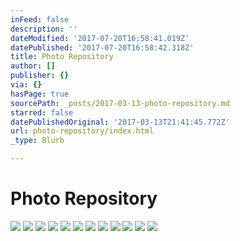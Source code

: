 ```yaml
---
inFeed: false
description: ''
dateModified: '2017-07-20T16:58:41.019Z'
datePublished: '2017-07-20T16:58:42.318Z'
title: Photo Repository
author: []
publisher: {}
via: {}
hasPage: true
sourcePath: _posts/2017-03-13-photo-repository.md
starred: false
datePublishedOriginal: '2017-03-13T21:41:45.772Z'
url: photo-repository/index.html
_type: Blurb

---
```

# Photo Repository
![](https://the-grid-user-content.s3-us-west-2.amazonaws.com/a7172759-771c-49b9-a519-69f4188d448d.png)
![](https://the-grid-user-content.s3-us-west-2.amazonaws.com/ae8432ca-d884-4e2e-88b7-f093cf7f0b07.png)
![](https://the-grid-user-content.s3-us-west-2.amazonaws.com/4a6129eb-431c-4ab5-9197-c7d16d52be63.jpg)
![](https://the-grid-user-content.s3-us-west-2.amazonaws.com/a6c06cb1-f046-4ea2-a8a5-4330c8b79783.jpg)
![](https://the-grid-user-content.s3-us-west-2.amazonaws.com/26b5d94b-6fe8-4484-a7d3-364d2500829c.png)
![](https://the-grid-user-content.s3-us-west-2.amazonaws.com/8c3c6a06-9b1f-4abf-b705-971bfa8df2bb.png)
![](https://the-grid-user-content.s3-us-west-2.amazonaws.com/4dc83460-38f2-4fc5-867c-f0ebbe0d1203.png)
![](https://the-grid-user-content.s3-us-west-2.amazonaws.com/4607ddbe-8b25-48da-81e2-b85e884c61b1.jpg)
![](https://the-grid-user-content.s3-us-west-2.amazonaws.com/aa7caca4-fb7c-4f41-9845-aa5f7b2955a8.png)
![](https://the-grid-user-content.s3-us-west-2.amazonaws.com/7ab93380-b08f-4dc6-ba04-cda51a234e88.png)
![](https://the-grid-user-content.s3-us-west-2.amazonaws.com/1f8c6455-aeb0-4307-afa4-67aaf20bd01a.png)
![](https://the-grid-user-content.s3-us-west-2.amazonaws.com/091b8a84-e6d0-4ab0-b493-cf93134f55a6.png)
